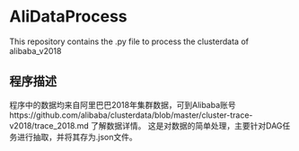 # AliDataProcess
This repository contains the .py file to process the clusterdata of alibaba_v2018
## 程序描述
程序中的数据均来自阿里巴巴2018年集群数据，可到Alibaba账号https://github.com/alibaba/clusterdata/blob/master/cluster-trace-v2018/trace_2018.md 了解数据详情。
这是对数据的简单处理，主要针对DAG任务进行抽取，并将其存为.json文件。
